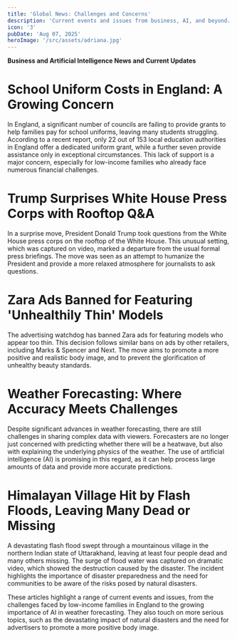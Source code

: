 ```yaml
---
title: 'Global News: Challenges and Concerns'
description: 'Current events and issues from business, AI, and beyond.'
icon: '3'
pubDate: 'Aug 07, 2025'
heroImage: '/src/assets/adriana.jpg'
---
```


**Business and Artificial Intelligence News and Current Updates**

**School Uniform Costs in England: A Growing Concern**
======================================================

In England, a significant number of councils are failing to provide grants to help families pay for school uniforms, leaving many students struggling. According to a recent report, only 22 out of 153 local education authorities in England offer a dedicated uniform grant, while a further seven provide assistance only in exceptional circumstances. This lack of support is a major concern, especially for low-income families who already face numerous financial challenges.

**Trump Surprises White House Press Corps with Rooftop Q&A**
=====================================================

In a surprise move, President Donald Trump took questions from the White House press corps on the rooftop of the White House. This unusual setting, which was captured on video, marked a departure from the usual formal press briefings. The move was seen as an attempt to humanize the President and provide a more relaxed atmosphere for journalists to ask questions.

**Zara Ads Banned for Featuring 'Unhealthily Thin' Models**
=====================================================

The advertising watchdog has banned Zara ads for featuring models who appear too thin. This decision follows similar bans on ads by other retailers, including Marks & Spencer and Next. The move aims to promote a more positive and realistic body image, and to prevent the glorification of unhealthy beauty standards.

**Weather Forecasting: Where Accuracy Meets Challenges**
=====================================================

Despite significant advances in weather forecasting, there are still challenges in sharing complex data with viewers. Forecasters are no longer just concerned with predicting whether there will be a heatwave, but also with explaining the underlying physics of the weather. The use of artificial intelligence (AI) is promising in this regard, as it can help process large amounts of data and provide more accurate predictions.

**Himalayan Village Hit by Flash Floods, Leaving Many Dead or Missing**
=====================================================

A devastating flash flood swept through a mountainous village in the northern Indian state of Uttarakhand, leaving at least four people dead and many others missing. The surge of flood water was captured on dramatic video, which showed the destruction caused by the disaster. The incident highlights the importance of disaster preparedness and the need for communities to be aware of the risks posed by natural disasters.

These articles highlight a range of current events and issues, from the challenges faced by low-income families in England to the growing importance of AI in weather forecasting. They also touch on more serious topics, such as the devastating impact of natural disasters and the need for advertisers to promote a more positive body image.
